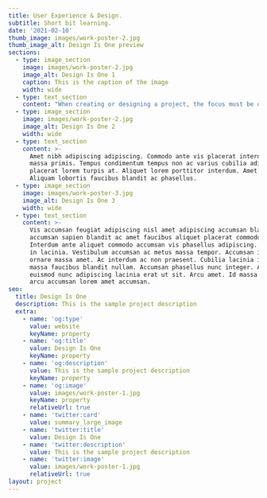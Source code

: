 ```yaml
---
title: User Experience & Design.
subtitle: Short bit learning.
date: '2021-02-10'
thumb_image: images/work-poster-2.jpg
thumb_image_alt: Design Is One preview
sections:
  - type: image_section
    image: images/work-poster-2.jpg
    image_alt: Design Is One 1
    caption: This is the caption of the image
    width: wide
  - type: text_section
    content: "When creating or designing a project, the focus must be on the end-user. The result should be the common experience of people. Any digital experience should be effective for the user.\r\nUX and UI, while they can be completely different themes, they produce the same result. Aspect results. While some projects can have simplicity and pleasantness, few projects can be aesthetic or complex based on the planned result. Design planning in UX is aimed to stimulate emotions and curiosity. Design planning can also have other practices, like how many steps should one follow to get to a certain point or the target modules that are going to be used. Design planning is the result of User Research, planning the experience, and analytical end outcomes.\n"
  - type: image_section
    image: images/work-poster-2.jpg
    image_alt: Design Is One 2
    width: wide
  - type: text_section
    content: >-
      Amet nibh adipiscing adipiscing. Commodo ante vis placerat interdum massa
      massa primis. Tempus condimentum tempus non ac varius cubilia adipiscing
      placerat lorem turpis at. Aliquet lorem porttitor interdum. Amet lacus.
      Aliquam lobortis faucibus blandit ac phasellus.
  - type: image_section
    image: images/work-poster-3.jpg
    image_alt: Design Is One 3
    width: wide
  - type: text_section
    content: >-
      Vis accumsan feugiat adipiscing nisl amet adipiscing accumsan blandit
      accumsan sapien blandit ac amet faucibus aliquet placerat commodo.
      Interdum ante aliquet commodo accumsan vis phasellus adipiscing. Ornare a
      in lacinia. Vestibulum accumsan ac metus massa tempor. Accumsan in lacinia
      ornare massa amet. Ac interdum ac non praesent. Cubilia lacinia interdum
      massa faucibus blandit nullam. Accumsan phasellus nunc integer. Accumsan
      euismod nunc adipiscing lacinia erat ut sit. Arcu amet. Id massa aliquet
      arcu accumsan lorem amet accumsan.
seo:
  title: Design Is One
  description: This is the sample project description
  extra:
    - name: 'og:type'
      value: website
      keyName: property
    - name: 'og:title'
      value: Design Is One
      keyName: property
    - name: 'og:description'
      value: This is the sample project description
      keyName: property
    - name: 'og:image'
      value: images/work-poster-1.jpg
      keyName: property
      relativeUrl: true
    - name: 'twitter:card'
      value: summary_large_image
    - name: 'twitter:title'
      value: Design Is One
    - name: 'twitter:description'
      value: This is the sample project description
    - name: 'twitter:image'
      value: images/work-poster-1.jpg
      relativeUrl: true
layout: project
---
```

